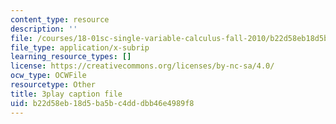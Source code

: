 ```yaml
---
content_type: resource
description: ''
file: /courses/18-01sc-single-variable-calculus-fall-2010/b22d58eb18d5ba5bc4dddbb46e4989f8_JXPe2J069c.srt
file_type: application/x-subrip
learning_resource_types: []
license: https://creativecommons.org/licenses/by-nc-sa/4.0/
ocw_type: OCWFile
resourcetype: Other
title: 3play caption file
uid: b22d58eb-18d5-ba5b-c4dd-dbb46e4989f8
---
```

